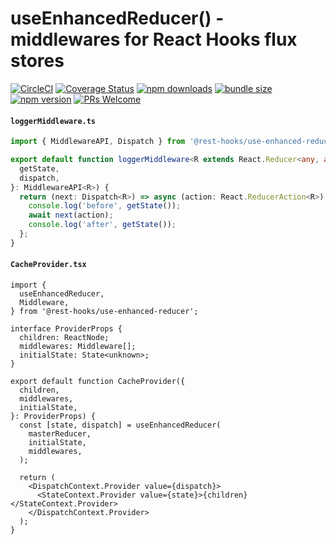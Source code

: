 # useEnhancedReducer() - middlewares for React Hooks flux stores

[![CircleCI](https://circleci.com/gh/coinbase/rest-hooks.svg?style=shield)](https://circleci.com/gh/coinbase/rest-hooks)
[![Coverage Status](https://img.shields.io/coveralls/coinbase/rest-hooks.svg?style=flat-square)](https://coveralls.io/github/coinbase/rest-hooks?branch=master)
[![npm downloads](https://img.shields.io/npm/dm/@rest-hooks/legacy.svg?style=flat-square)](https://www.npmjs.com/package/@rest-hooks/use-enhanced-reducer)
[![bundle size](https://img.shields.io/bundlephobia/minzip/@rest-hooks/legacy?style=flat-square)](https://bundlephobia.com/result?p=@rest-hooks/use-enhanced-reducer)
[![npm version](https://img.shields.io/npm/v/@rest-hooks/legacy.svg?style=flat-square)](https://www.npmjs.com/package/@rest-hooks/use-enhanced-reducer)
[![PRs Welcome](https://img.shields.io/badge/PRs-welcome-brightgreen.svg?style=flat-square)](http://makeapullrequest.com)

#### `loggerMiddleware.ts`

```typescript
import { MiddlewareAPI, Dispatch } from '@rest-hooks/use-enhanced-reducer';

export default function loggerMiddleware<R extends React.Reducer<any, any>>({
  getState,
  dispatch,
}: MiddlewareAPI<R>) {
  return (next: Dispatch<R>) => async (action: React.ReducerAction<R>) => {
    console.log('before', getState());
    await next(action);
    console.log('after', getState());
  };
}
```

#### `CacheProvider.tsx`

```tsx
import {
  useEnhancedReducer,
  Middleware,
} from '@rest-hooks/use-enhanced-reducer';

interface ProviderProps {
  children: ReactNode;
  middlewares: Middleware[];
  initialState: State<unknown>;
}

export default function CacheProvider({
  children,
  middlewares,
  initialState,
}: ProviderProps) {
  const [state, dispatch] = useEnhancedReducer(
    masterReducer,
    initialState,
    middlewares,
  );

  return (
    <DispatchContext.Provider value={dispatch}>
      <StateContext.Provider value={state}>{children}</StateContext.Provider>
    </DispatchContext.Provider>
  );
}
```
